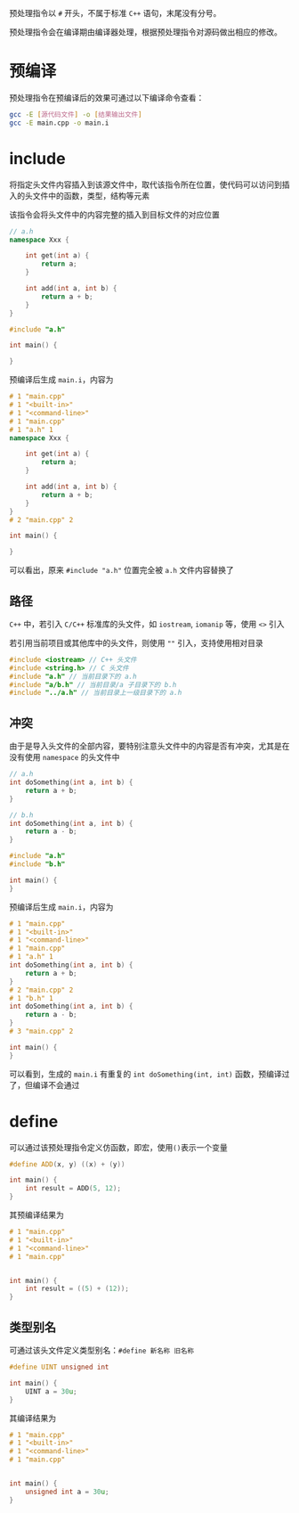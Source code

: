 预处理指令以 `#` 开头，不属于标准 `C++` 语句，末尾没有分号。

预处理指令会在编译期由编译器处理，根据预处理指令对源码做出相应的修改。

# 预编译

预处理指令在预编译后的效果可通过以下编译命令查看：

```bash
gcc -E [源代码文件] -o [结果输出文件]
gcc -E main.cpp -o main.i
```

# include

将指定头文件内容插入到该源文件中，取代该指令所在位置，使代码可以访问到插入的头文件中的函数，类型，结构等元素

该指令会将头文件中的内容完整的插入到目标文件的对应位置

```c++
// a.h
namespace Xxx {

    int get(int a) {
        return a;
    }

    int add(int a, int b) {
        return a + b;
    }
}
```

```c++
#include "a.h"

int main() {

}
```

预编译后生成 `main.i`，内容为

```c++
# 1 "main.cpp"
# 1 "<built-in>"
# 1 "<command-line>"
# 1 "main.cpp"
# 1 "a.h" 1
namespace Xxx {

    int get(int a) {
        return a;
    }

    int add(int a, int b) {
        return a + b;
    }
}
# 2 "main.cpp" 2

int main() {

}
```

可以看出，原来 `#include "a.h"` 位置完全被 `a.h` 文件内容替换了

## 路径

`C++` 中，若引入 `C/C++` 标准库的头文件，如 `iostream`, `iomanip` 等，使用 `<>` 引入

若引用当前项目或其他库中的头文件，则使用 `""` 引入，支持使用相对目录

```c++
#include <iostream> // C++ 头文件
#include <string.h> // C 头文件
#include "a.h" // 当前目录下的 a.h
#include "a/b.h" // 当前目录/a 子目录下的 b.h
#include "../a.h" // 当前目录上一级目录下的 a.h
```

## 冲突

由于是导入头文件的全部内容，要特别注意头文件中的内容是否有冲突，尤其是在没有使用 `namespace` 的头文件中

```c++
// a.h
int doSomething(int a, int b) {
    return a + b;
}
```

```c++
// b.h
int doSomething(int a, int b) {
    return a - b;
}
```

```c++
#include "a.h"
#include "b.h"

int main() {
}
```

预编译后生成 `main.i`，内容为

```c++
# 1 "main.cpp"
# 1 "<built-in>"
# 1 "<command-line>"
# 1 "main.cpp"
# 1 "a.h" 1
int doSomething(int a, int b) {
    return a + b;
}
# 2 "main.cpp" 2
# 1 "b.h" 1
int doSomething(int a, int b) {
    return a - b;
}
# 3 "main.cpp" 2

int main() {
}
```

可以看到，生成的 `main.i` 有重复的 `int doSomething(int, int)` 函数，预编译过了，但编译不会通过

# define

可以通过该预处理指令定义仿函数，即宏，使用`()`表示一个变量

```c++
#define ADD(x, y) ((x) + (y))

int main() {
    int result = ADD(5, 12);
}
```

其预编译结果为

```c++
# 1 "main.cpp"
# 1 "<built-in>"
# 1 "<command-line>"
# 1 "main.cpp"


int main() {
    int result = ((5) + (12));
}
```

## 类型别名

可通过该头文件定义类型别名：`#define 新名称 旧名称`

```c++
#define UINT unsigned int

int main() {
    UINT a = 30u;
}
```

其编译结果为

```c++
# 1 "main.cpp"
# 1 "<built-in>"
# 1 "<command-line>"
# 1 "main.cpp"


int main() {
    unsigned int a = 30u;
}
```